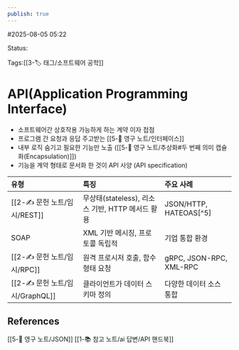 ```yaml
---
publish: true
---
```

#2025-08-05 05:22

Status: 

Tags:[[3-🏷️ 태그/소프트웨어 공학]]

# API(Application Programming Interface)
- 소프트웨어간 상호작용 가능하게 하는 계약 이자 접점
- 프로그램 간 요청과 응답 주고받는 [[5-💎 영구 노트/인터페이스]]
- 내부 로직 숨기고 필요한 기능만 노출 ([[5-💎 영구 노트/추상화#두 번째 의미 캡슐화(Encapsulation)]])
- 기능을 계약 형태로 문서화 한 것이 API 사양 (API specification)

| 유형          | 특징                                  | 주요 사례                   |
| :---------- | :---------------------------------- | :---------------------- |
| [[2-✍️ 문헌 노트/임시/REST]]    | 무상태(stateless), 리소스 기반, HTTP 메서드 활용 | JSON/HTTP, HATEOAS[^5]  |
| SOAP        | XML 기반 메시징, 프로토콜 독립적                | 기업 통합 환경                |
| [[2-✍️ 문헌 노트/임시/RPC]]     | 원격 프로시저 호출, 함수 형태 요청                | gRPC, JSON-RPC, XML-RPC |
| [[2-✍️ 문헌 노트/임시/GraphQL]] | 클라이언트가 데이터 스키마 정의                   | 다양한 데이터 소스 통합           |

## References
 [[5-💎 영구 노트/JSON]]
 [[1-📚 참고 노트/ai 답변/API 핸드북]]